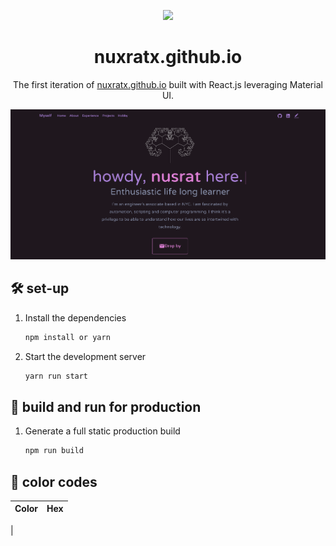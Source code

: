 <p align="center">
  <img src="https://img.icons8.com/color/48/000000/magritte.png"/>
</p>
<h1 align="center">
  nuxratx.github.io
</h1>
<p align="center">
  The first iteration of <a href="https://nuxratx.github.io/" target="_blank">nuxratx.github.io</a> built with React.js leveraging Material UI.
</p>


<img width="1306" alt="website.png" src="https://raw.githubusercontent.com/nuxratx/nuxratx.github.io/main/public/assets/website.png">

## 🛠 set-up

1. Install the dependencies

   ```sh
   npm install or yarn
   ```

2. Start the development server

   ```sh
   yarn run start
   ```

## 🚀 build and run for production

1. Generate a full static production build

   ```sh
   npm run build
   ```


## 🎨 color codes

| Color          | Hex                                                                |
| -------------- | ------------------------------------------------------------------ |
|            




